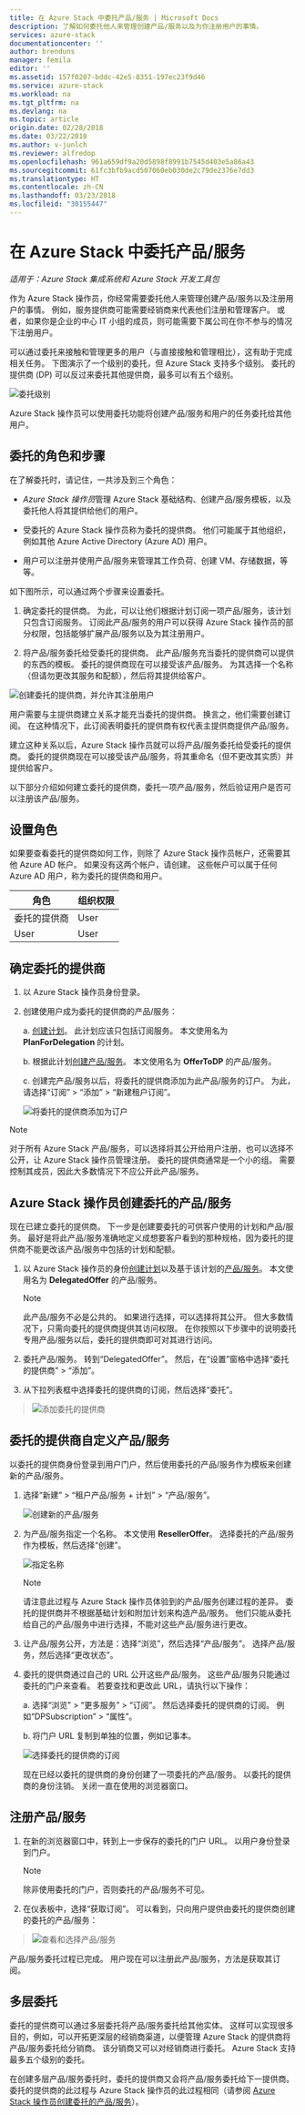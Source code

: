 ```yaml
---
title: 在 Azure Stack 中委托产品/服务 | Microsoft Docs
description: 了解如何委托他人来管理创建产品/服务以及为你注册用户的事情。
services: azure-stack
documentationcenter: ''
author: brenduns
manager: femila
editor: ''
ms.assetid: 157f0207-bddc-42e5-8351-197ec23f9d46
ms.service: azure-stack
ms.workload: na
ms.tgt_pltfrm: na
ms.devlang: na
ms.topic: article
origin.date: 02/28/2018
ms.date: 03/22/2018
ms.author: v-junlch
ms.reviewer: alfredop
ms.openlocfilehash: 961a659df9a20d5898f8991b7545d403e5a86a43
ms.sourcegitcommit: 61fc3bfb9acd507060eb030de2c79de2376e7dd3
ms.translationtype: HT
ms.contentlocale: zh-CN
ms.lasthandoff: 03/23/2018
ms.locfileid: "30155447"
---
```

# <a name="delegate-offers-in-azure-stack"></a>在 Azure Stack 中委托产品/服务

*适用于：Azure Stack 集成系统和 Azure Stack 开发工具包*

作为 Azure Stack 操作员，你经常需要委托他人来管理创建产品/服务以及注册用户的事情。 例如，服务提供商可能需要经销商来代表他们注册和管理客户。 或者，如果你是企业的中心 IT 小组的成员，则可能需要下属公司在你不参与的情况下注册用户。

可以通过委托来接触和管理更多的用户（与直接接触和管理相比），这有助于完成相关任务。 下图演示了一个级别的委托，但 Azure Stack 支持多个级别。 委托的提供商 (DP) 可以反过来委托其他提供商，最多可以有五个级别。

![委托级别](./media/azure-stack-delegated-provider/image1.png)

Azure Stack 操作员可以使用委托功能将创建产品/服务和用户的任务委托给其他用户。

## <a name="roles-and-steps-in-delegation"></a>委托的角色和步骤
在了解委托时，请记住，一共涉及到三个角色：

- *Azure Stack 操作员*管理 Azure Stack 基础结构、创建产品/服务模板，以及委托他人将其提供给他们的用户。

- 受委托的 Azure Stack 操作员称为委托的提供商。 他们可能属于其他组织，例如其他 Azure Active Directory (Azure AD) 用户。

- 用户可以注册并使用产品/服务来管理其工作负荷、创建 VM、存储数据，等等。

如下图所示，可以通过两个步骤来设置委托。

1. 确定委托的提供商。 为此，可以让他们根据计划订阅一项产品/服务，该计划只包含订阅服务。 订阅此产品/服务的用户可以获得 Azure Stack 操作员的部分权限，包括能够扩展产品/服务以及为其注册用户。

2. 将产品/服务委托给受委托的提供商。 此产品/服务充当委托的提供商可以提供的东西的模板。 委托的提供商现在可以接受该产品/服务。 为其选择一个名称（但请勿更改其服务和配额），然后将其提供给客户。

![创建委托的提供商，并允许其注册用户](./media/azure-stack-delegated-provider/image2.png)

用户需要与主提供商建立关系才能充当委托的提供商。 换言之，他们需要创建订阅。 在这种情况下，此订阅表明委托的提供商有权代表主提供商提供产品/服务。

建立这种关系以后，Azure Stack 操作员就可以将产品/服务委托给受委托的提供商。 委托的提供商现在可以接受该产品/服务，将其重命名（但不更改其实质）并提供给客户。

以下部分介绍如何建立委托的提供商，委托一项产品/服务，然后验证用户是否可以注册该产品/服务。

## <a name="set-up-roles"></a>设置角色

如果要查看委托的提供商如何工作，则除了 Azure Stack 操作员帐户，还需要其他 Azure AD 帐户。 如果没有这两个帐户，请创建。 这些帐户可以属于任何 Azure AD 用户，称为委托的提供商和用户。

| **角色** | **组织权限** |
| --- | --- |
| 委托的提供商 |User |
| User |User |

## <a name="identify-the-delegated-providers"></a>确定委托的提供商
1. 以 Azure Stack 操作员身份登录。

2. 创建使用户成为委托的提供商的产品/服务：
   
   a.  [创建计划](azure-stack-create-plan.md)。
       此计划应该只包括订阅服务。 本文使用名为 **PlanForDelegation** 的计划。
   
   b.  根据此计划[创建产品/服务](azure-stack-create-offer.md)。 本文使用名为 **OfferToDP** 的产品/服务。
   
   c.  创建完产品/服务以后，将委托的提供商添加为此产品/服务的订户。 为此，请选择“订阅” > “添加” > “新建租户订阅”。
   
   ![将委托的提供商添加为订户](./media/azure-stack-delegated-provider/image3.png)

> [!NOTE]
> 对于所有 Azure Stack 产品/服务，可以选择将其公开给用户注册，也可以选择不公开，让 Azure Stack 操作员管理注册。 委托的提供商通常是一个小的组。 需要控制其成员，因此大多数情况下不应公开此产品/服务。
> 
> 

## <a name="azure-stack-operator-creates-the-delegated-offer"></a>Azure Stack 操作员创建委托的产品/服务

现在已建立委托的提供商。 下一步是创建要委托的可供客户使用的计划和产品/服务。 最好是将此产品/服务准确地定义成想要客户看到的那种规格，因为委托的提供商不能更改该产品/服务中包括的计划和配额。

1. 以 Azure Stack 操作员的身份[创建计划](azure-stack-create-plan.md)以及基于该计划的[产品/服务](azure-stack-create-offer.md)。 本文使用名为 **DelegatedOffer** 的产品/服务。
   
   > [!NOTE]
   > 此产品/服务不必是公共的。 如果进行选择，可以选择将其公开。 但大多数情况下，只需向委托的提供商提供其访问权限。 在你按照以下步骤中的说明委托专用产品/服务以后，委托的提供商即可对其进行访问。
   > 
   > 
1. 委托产品/服务。 转到“DelegatedOffer”。 然后，在“设置”窗格中选择“委托的提供商” > “添加”。

2. 从下拉列表框中选择委托的提供商的订阅，然后选择“委托”。

> ![添加委托的提供商](./media/azure-stack-delegated-provider/image4.png)
> 
> 

## <a name="delegated-provider-customizes-the-offer"></a>委托的提供商自定义产品/服务

以委托的提供商身份登录到用户门户，然后使用委托的产品/服务作为模板来创建新的产品/服务。

1. 选择“新建” > “租户产品/服务 + 计划” > “产品/服务”。

    ![创建新的产品/服务](./media/azure-stack-delegated-provider/image5.png)


1. 为产品/服务指定一个名称。 本文使用 **ResellerOffer**。 选择委托的产品/服务作为模板，然后选择“创建”。
   
   ![指定名称](./media/azure-stack-delegated-provider/image6.png)

    >[!NOTE] 
    > 请注意此过程与 Azure Stack 操作员体验到的产品/服务创建过程的差异。 委托的提供商并不根据基础计划和附加计划来构造产品/服务。 他们只能从委托给自己的产品/服务中进行选择，不能对这些产品/服务进行更改。

1. 让产品/服务公开，方法是：选择“浏览”，然后选择“产品/服务”。 选择产品/服务，然后选择“更改状态”。

2. 委托的提供商通过自己的 URL 公开这些产品/服务。 这些产品/服务只能通过委托的门户来查看。 若要查找和更改此 URL，请执行以下操作：
   
    a.  选择“浏览” > “更多服务” > “订阅”。 然后选择委托的提供商的订阅。 例如“DPSubscription” > “属性”。
   
    b.  将门户 URL 复制到单独的位置，例如记事本。
   
    ![选择委托的提供商的订阅](./media/azure-stack-delegated-provider/dpportaluri.png)  
   
   现在已经以委托的提供商的身份创建了一项委托的产品/服务。 以委托的提供商的身份注销。 关闭一直在使用的浏览器窗口。

## <a name="sign-up-for-the-offer"></a>注册产品/服务
1. 在新的浏览器窗口中，转到上一步保存的委托的门户 URL。 以用户身份登录到门户。 
   
   >[!NOTE]
   >除非使用委托的门户，否则委托的产品/服务不可见。 

2. 在仪表板中，选择“获取订阅”。 可以看到，只向用户提供由委托的提供商创建的委托的产品/服务：

> ![查看和选择产品/服务](./media/azure-stack-delegated-provider/image8.png)
> 
> 

产品/服务委托过程已完成。 用户现在可以注册此产品/服务，方法是获取其订阅。

## <a name="multiple-tier-delegation"></a>多层委托

委托的提供商可以通过多层委托将产品/服务委托给其他实体。 这样可以实现很多目的，例如，可以开拓更深层的经销商渠道，以便管理 Azure Stack 的提供商将产品/服务委托给分销商。 该分销商又可以对经销商进行委托。 Azure Stack 支持最多五个级别的委托。

在创建多层产品/服务委托时，委托的提供商又会将产品/服务委托给下一提供商。 委托的提供商的此过程与 Azure Stack 操作员的此过程相同（请参阅 [Azure Stack 操作员创建委托的产品/服务](#cloud-operator-creates-the-delegated-offer)）。



<!-- Update_Description: wording update -->